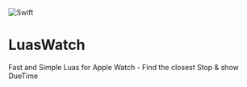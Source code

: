 ![Swift](https://github.com/roland9/LuasWatch/workflows/Swift/badge.svg)

# LuasWatch
Fast and Simple Luas for Apple Watch - Find the closest Stop &amp; show DueTime
